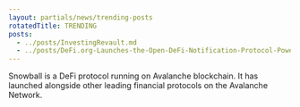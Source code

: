 ```yaml
---
layout: partials/news/trending-posts
rotatedTitle: TRENDING
posts:
  - ../posts/InvestingRevault.md
  - ../posts/DeFi.org-Launches-the-Open-DeFi-Notification-Protocol-Powered-by-the-Orbs-Network-yahoo.md
---
```


Snowball is a DeFi protocol running on Avalanche blockchain. It has launched alongside other leading financial protocols on the Avalanche Network. 
